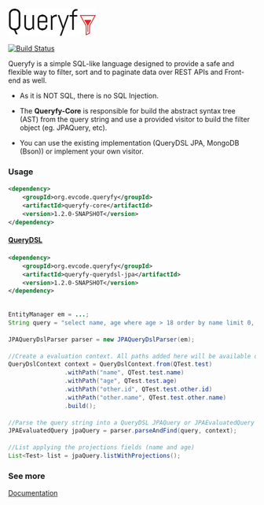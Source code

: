 ![Queryfy](docs/img/queryfy.png)

[![Build Status](https://travis-ci.org/edmocosta/queryfy.svg?branch=master)](https://travis-ci.org/edmocosta/queryfy)

Queryfy is a simple SQL-like language designed to provide a safe and flexible way to filter, sort and to paginate data over REST APIs and Front-end as well.

* As it is NOT SQL, there is no SQL Injection.

* The **Queryfy-Core** is responsible for build the abstract syntax tree (AST) from the query string and use a provided visitor to build the filter object (eg. JPAQuery, etc). 

* You can use the existing implementation (QueryDSL JPA, MongoDB (Bson)) or implement your own visitor.

### Usage
```xml
<dependency>
    <groupId>org.evcode.queryfy</groupId>
    <artifactId>queryfy-core</artifactId>
    <version>1.2.0-SNAPSHOT</version>
</dependency>
```

#### [QueryDSL](https://github.com/edmocosta/queryfy/wiki/QueryDSL)

```xml
<dependency>
    <groupId>org.evcode.queryfy</groupId>
    <artifactId>queryfy-querydsl-jpa</artifactId>
    <version>1.2.0-SNAPSHOT</version>
</dependency>
```

```java

EntityManager em = ...;
String query = "select name, age where age > 18 order by name limit 0, 100";

JPAQueryDslParser parser = new JPAQueryDslParser(em);

//Create a evaluation context. All paths added here will be available on the query syntax
QueryDslContext context = QueryDslContext.from(QTest.test)
                .withPath("name", QTest.test.name)
                .withPath("age", QTest.test.age)
                .withPath("other.id", QTest.test.other.id)
                .withPath("other.name", QTest.test.other.name)
                .build();
                
//Parse the query string into a QueryDSL JPAQuery or JPAEvaluatedQuery object
JPAEvaluatedQuery jpaQuery = parser.parseAndFind(query, context);

//List applying the projections fields (name and age)
List<Test> list = jpaQuery.listWithProjections();

```

### See more

[Documentation](https://github.com/edmocosta/queryfy/wiki)

